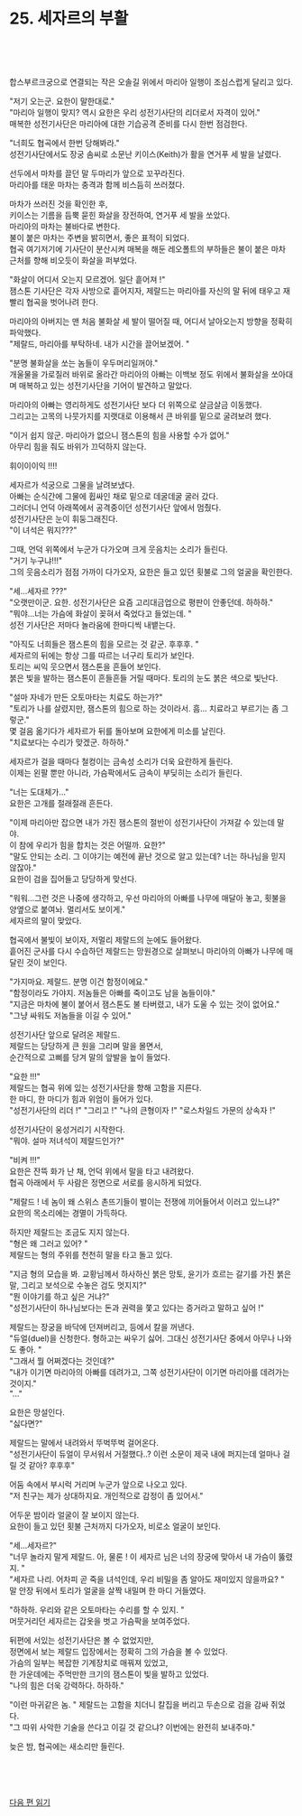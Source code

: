 # 25. 세자르의 부활 <br>
<br><br><br>

합스부르크궁으로 연결되는 작은 오솔길 위에서 마리아 일행이 조심스럽게 달리고 있다. <br>

"저기 오는군. 요한이 말한대로." <br>
"마리아 일행이 맞지? 역시 요한은 우리 성전기사단의 리더로서 자격이 있어." <br>
매복한 성전기사단은 마리아에 대한 기습공격 준비를 다시 한번 점검한다.<br>

"너희도 협곡에서 한번 당해봐라." <br>
성전기사단에서도 장궁 솜씨로 소문난 키이스(Keith)가 활을 연거푸 세 발을 날렸다. <br>

선두에서 마차를 끌던 말 두마리가 앞으로 꼬꾸라진다. <br>
마리아를 태운 마차는 충격과 함께 비스듬히 쓰러졌다. <br>

마차가 쓰러진 것을 확인한 후, <br>
키이스는 기름을 듬뿍 묻힌 화살을 장전하여, 연거푸 세 발을 쏘았다. <br>
마리아의 마차는 불바다로 변한다. <br>
불이 붙은 마차는 주변을 밝히면서, 좋은 표적이 되었다.<br>
협곡 여기저기에 기사단이 분산시켜 매복을 해둔 레오폴트의 부하들은 불이 붙은 마차 근처를 향해 비오듯이 화살을 퍼부었다. <br>

"화살이 어디서 오는지 모르겠어. 일단 흩어져 !" <br>
잼스톤 기사단은 각자 사방으로 흩어지자, 제랄드는 마리아를 자신의 말 뒤에 태우고 재빨리 협곡을 벗어나려 한다. <br>

마리아의 아버지는 맨 처음 불화살 세 발이 떨어질 때, 어디서 날아오는지 방향을 정확히 파악했다. <br>
"제랄드, 마리아를 부탁하네. 내가 시간을 끌어보겠어. " <br>

"분명 불화살을 쏘는 놈들이 우두머리일꺼야." <br>
개울물을 가로질러 바위로 올라간 마리아의 아빠는 이백보 정도 위에서 불화살을 쏘아대며 매복하고 있는 성전기사단을 기어이 발견하고 말았다. <br>

마리아의 아빠는 영리하게도 성전기사단 보다 더 위쪽으로 살금살금 이동했다. <br>
그리고는 고목의 나뭇가지를 지랫대로 이용해서 큰 바위를 밑으로 굴려보려 했다. <br>

"이거 쉽지 않군. 마리아가 없으니 잼스톤의 힘을 사용할 수가 없어." <br>
아무리 힘을 줘도 바위가 끄덕하지 않는다. <br>

휘이이이익 !!!! <br>

세자르가 석궁으로 그물을 날려보냈다. <br>
아빠는 순식간에 그물에 휩싸인 채로 밑으로 데굴데굴 굴러 갔다. <br>
그러더니 언덕 아래쪽에서 공격중이던 성전기사단 앞에서 멈췄다. <br>
성전기사단은 눈이 휘둥그래진다. <br>
"이 녀석은 뭐지???" <br>

그때, 언덕 위쪽에서 누군가 다가오며 크게 웃음치는 소리가 들린다.<br>
"거기 누구냐!!!" <br>
그의 웃음소리가 점점 가까이 다가오자, 
요한은 들고 있던 횟불로 그의 얼굴을 확인한다.<br>

"세...세자르 ???" <br>
"오랫만이군. 요한. 성전기사단은 요즘 고리대금업으로 평판이 안좋던데. 하하하." <br>
"뭐야...너는 가슴에 화살이 꽂혀서 죽었다고 들었는데. " <br>
성전 기사단은 저마다 놀라움에 한마디씩 내뱉는다. <br>

"아직도 너희들은 잼스톤의 힘을 모르는 것 같군. 후후후. " <br>
세자르의 뒤에는 항상 그를 따르는 너구리 토리가 보인다. <br>
토리는 씨익 웃으면서 잼스톤을 흔들어 보인다. <br>
붉은 빛을 발하는 잼스톤이 흔들흔들 거릴 때마다. 토리의 눈도 붉은 색으로 빛난다. <br>

"설마 자네가 만든 오토마타는 치료도 하는가?" <br>
"토리가 나를 살렸지만, 잼스톤의 힘으로 하는 것이라서. 흠... 치료라고 부르기는 좀 그렇군." <br>
몇 걸음 옮기다가 세자르가 뒤를 돌아보며 요한에게 미소를 날린다. <br>
"치료보다는 수리가 맞겠군. 하하하." <br>

세자르가 걸을 때마다 철컹이는 금속성 소리가 더욱 요란하게 들린다. <br>
이제는 왼팔 뿐만 아니라, 가슴팍에서도 금속이 부딪히는 소리가 들린다. <br>

"너는 도대체가..." <br>
요한은 고개를 절래절래 흔든다. <br>

"이제 마리아만 잡으면 내가 가진 잼스톤의 절반이 성전기사단이 가져갈 수 있는데 말야. <br>
이 참에 우리가 힘을 합치는 것은 어떨까. 요한?" <br>
"말도 안되는 소리. 그 이야기는 예전에 끝난 것으로 알고 있는데? 너는 하나님을 믿지 않잖아." <br>
요한이 검을 집어들고 당당하게 맞선다. <br>

"워워...그런 것은 나중에 생각하고, 우선 마리아의 아빠를 나무에 매달아 놓고, 횟불을 양옆으로 붙여놔. 멀리서도 보이게." <br>
세자르의 말이 맞았다. <br>

협곡에서 불빛이 보이자, 저멀리 제랄드의 눈에도 들어왔다. <br>
흩어진 군사를 다시 수습하던 제랄드는 망원경으로 살펴보니 마리아의 아빠가 나무에 매달린 것이 보인다. <br>

"가지마요. 제랄드. 분명 이건 함정이에요." <br>
"함정이라도 가야지. 저놈들은 아빠를 죽이고도 남을 놈들이야." <br>
"지금은 마차에 불이 붙어서 잼스톤도 불 타버렸고, 내가 도울 수 있는 것이 없어요." <br>
"그냥 싸워도 저놈들을 이길 수 있어." <br>

성전기사단 앞으로 달려온 제랄드. <br>
제랄드는 당당하게 큰 원을 그리며 말을 몰면서, <br>
순간적으로 고삐를 당겨 말의 앞발을 높이 들었다. <br>

"요한 !!!" <br>
제랄드는 협곡 위에 있는 성전기사단을 향해 고함을 지른다. <br>
한 마디, 한 마디가 힘과 위엄이 들어가 있다. <br>
"성전기사단의 리더 !"
"그리고 !"
"나의 큰형이자 !"
"로스차일드 가문의 상속자 !" <br>

성전기사단이 웅성거리기 시작한다. <br>
"뭐야. 설마 저녀석이 제랄드인가?" <br>

"비켜 !!!" <br>
요한은 잔뜩 화가 난 채, 언덕 위에서 말을 타고 내려왔다. <br>
협곡 아래에서 두 사람은 정면으로 서로를 응시하게 되었다.  <br>

"제랄드 ! 네 놈이 왜 스위스 촌뜨기들이 벌이는 전쟁에 끼어들어서 이러고 있느냐?" <br>
요한의 목소리에는 경멸이 가득하다. <br>

하지만 제랄드는 조금도 지지 않는다. <br>
"형은 왜 그러고 있어? " <br>
제랄드는 형의 주위를 천천히 말을 타고 돌고 있다.  <br>

"지금 형의 모습을 봐. 교황님께서 하사하신 붉은 망토, 윤기가 흐르는 갈기를 가진 붉은 말, 그리고 보석으로 수놓은 검도 멋지지?" <br>
"뭔 이야기를 하고 싶은 거냐?" <br>
"성전기사단이 하나님보다는 돈과 권력을 쫓고 있다는 증거라고 말하고 싶어 !" <br>

제랄드는 장궁을 바닥에 던져버리고, 등에서 칼을 꺼낸다. <br>
"듀얼(duel)을 신청한다. 형하고는 싸우기 싫어. 그대신 성전기사단 중에서 아무나 나와도 좋아. "  <br>
"그래서 뭘 어쩌겠다는 것인데?" <br>
"내가 이기면 마리아의 아빠를 데려가고, 그쪽 성전기사단이 이기면 마리아를 데려가는 것이지."<br>
"..." <br>

요한은 망설인다.<br>
"싫다면?" <br>

제랄드는 말에서 내려와서 뚜벅뚜벅 걸어온다.<br>
"성전기사단이 듀얼이 무서워서 거절했다..? 이런 소문이 제국 내에 퍼지는데 얼마나 걸릴 것 같아? 후후후"<br>

어둠 속에서 부시럭 거리며 누군가 앞으로 나오고 있다. <br>
"저 친구는 제가 상대하지요. 개인적으로 감정이 좀 있어서." <br>

어두운 밤이라 얼굴이 잘 보이지 않는다. <br>
요한이 들고 있던 횟불 근처까지 다가오자, 비로소 얼굴이 보인다. <br>

"세...세자르?"<br>
"너무 놀라지 말게 제랄드. 아, 물론 ! 이 세자르 님은 너의 장궁에 맞아서 내 가슴이 뚫렸지. " <br>
"세자르 나리. 어차피 곧 죽을 녀석인데, 우리 비밀을 좀 알아도 재미있지 않을까요? " <br>
말 안장 뒤에서 토리가 얼굴을 살짝 내밀며 한 마디 거들였다. <br>

"하하하. 우리와 같은 오토마타는 수리를 할 수 있지. " <br>
머뭇거리던 세자르는 갑옷을 벗고 가슴팍을 보여주었다. <br>

뒤편에 서있는 성전기사단은 볼 수 없었지만, <br>
정면에서 보는 제랄드 입장에서는 정확히 그의 가슴을 볼 수 있었다. <br>
가슴의 일부는 복잡한 기계장치로 매꿔져 있었고, <br>
한 가운데에는 주먹만한 크기의 잼스톤이 빛을 발하고 있었다. <br>
"나의 힘은 더욱 강력하다. 하하하." <br>

"이런 마귀같은 놈. "
제랄드는 고함을 치더니 칼집을 버리고 두손으로 검을 감싸 쥐었다. <br>
"그 따위 사악한 기술을 쓴다고 이길 것 같으냐? 이번에는 완전히 보내주마." <br>

늦은 밤, 협곡에는 새소리만 들린다. <br>


<br><br><br>

[다음 편 읽기](3-02_(KR)Metal_Armor_1.md)